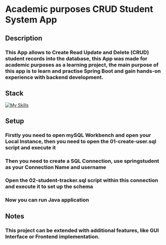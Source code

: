 # Academic purposes CRUD Student System App

## Description

### This App allows to Create Read Update and Delete (CRUD) student records into the database, this App was made for academic purposes as a learning project, the main purpose of this app is to learn and practise Spring Boot and gain hands-on experience with backend development.

## Stack

[![My Skills](https://skillicons.dev/icons?i=java,maven,mysql,spring)](https://skillicons.dev)

## Setup

### Firstly you need to open mySQL Workbench and open your Local Instance, then you need to open the 01-create-user.sql script and execute it 
### Then you need to create a SQL Connection, use springstudent as your Connection Name and username
### Open the 02-student-tracker.sql script within this connection and execute it to set up the schema
### Now you can run Java application

## Notes

### This project can be extended with additional features, like GUI Interface or Frontend implementation.
